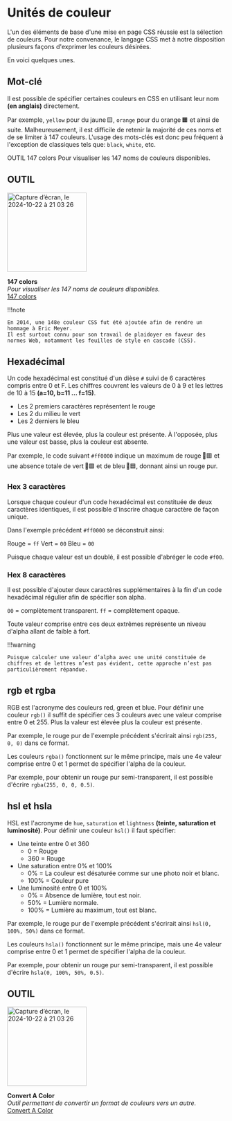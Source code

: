 # Unités de couleur

L'un des éléments de base d'une mise en page CSS réussie est la sélection de couleurs. Pour notre convenance, le langage CSS met à notre disposition plusieurs façons d'exprimer les couleurs désirées.

En voici quelques unes.

## Mot-clé

Il est possible de spécifier certaines couleurs en CSS en utilisant leur nom <b>(en anglais)</b> directement.

Par exemple, `yellow` pour du jaune 🟨, `orange` pour du orange 🟧 et ainsi de suite. Malheureusement, il est difficile de retenir la majorité de ces noms et de se limiter à 147 couleurs. L'usage des mots-clés est donc peu fréquent à l'exception de classiques tels que: `black`, `white`, etc.

OUTIL
147 colors
Pour visualiser les 147 noms de couleurs disponibles.


## OUTIL

<div class="grid grid-auto" markdown>

<img width="183" alt="Capture d’écran, le 2024-10-22 à 21 03 26" src="https://github.com/user-attachments/assets/eb8cc32d-7be9-4d83-bfd7-4e94e3af5e56">



  **147 colors**<br>
  _Pour visualiser les 147 noms de couleurs disponibles._<br>
  [147 colors](https://147colors.com/)
</div>


!!!note

    En 2014, une 148e couleur CSS fut été ajoutée afin de rendre un hommage à Eric Meyer.
    Il est surtout connu pour son travail de plaidoyer en faveur des normes Web, notamment les feuilles de style en cascade (CSS).


## Hexadécimal

Un code hexadécimal est constitué d'un dièse `#` suivi de 6 caractères compris entre 0 et F. Les chiffres couvrent les valeurs de 0 à 9 et les lettres de 10 à 15 <b>(a=10, b=11 … f=15)</b>.

- Les 2 premiers caractères représentent le rouge
- Les 2 du milieu le vert
- Les 2 derniers le bleu


Plus une valeur est élevée, plus la couleur est présente. À l'opposée, plus une valeur est basse, plus la couleur est absente.

Par exemple, le code suivant `#ff0000` indique un maximum de rouge 💯🟥 et une absence totale de vert 🚫🟩 et de bleu 🚫🟦, donnant ainsi un rouge pur.


### Hex 3 caractères
Lorsque chaque couleur d'un code hexadécimal est constituée de deux caractères identiques, il est possible d'inscrire chaque caractère de façon unique.

Dans l'exemple précédent `#ff0000` se déconstruit ainsi:

Rouge = `ff`
Vert = `00`
Bleu = `00`

Puisque chaque valeur est un doublé, il est possible d'abréger le code `#f00`.

### Hex 8 caractères
Il est possible d'ajouter deux caractères supplémentaires à la fin d'un code hexadécimal régulier afin de spécifier son alpha.

`00` = complètement transparent.
`ff` = complètement opaque.

Toute valeur comprise entre ces deux extrêmes représente un niveau d'alpha allant de faible à fort.

!!!warning

    Puisque calculer une valeur d’alpha avec une unité constituée de chiffres et de lettres n’est pas évident, cette approche n’est pas particulièrement répandue.


## rgb et rgba

RGB est l'acronyme des couleurs red, green et blue. Pour définir une couleur `rgb()` il suffit de spécifier ces 3 couleurs avec une valeur comprise entre 0 et 255. Plus la valeur est élevée plus la couleur est présente.

Par exemple, le rouge pur de l'exemple précédent s'écrirait ainsi `rgb(255, 0, 0)` dans ce format.

Les couleurs `rgba()` fonctionnent sur le même principe, mais une 4e valeur comprise entre 0 et 1 permet de spécifier l'alpha de la couleur.

Par exemple, pour obtenir un rouge pur semi-transparent, il est possible d'écrire `rgba(255, 0, 0, 0.5)`.

## hsl et hsla

HSL est l'acronyme de `hue`, `saturation` et `lightness` <b>(teinte, saturation et luminosité)</b>. Pour définir une couleur `hsl()` il faut spécifier:

* Une teinte entre 0 et 360
  * 0 = Rouge
  * 360 = Rouge
* Une saturation entre 0% et 100%
  * 0% = La couleur est désaturée comme sur une photo noir et blanc.
  * 100% = Couleur pure
* Une luminosité entre 0 et 100%
  * 0% = Absence de lumière, tout est noir.
  * 50% = Lumière normale.
  * 100% = Lumière au maximum, tout est blanc.

Par exemple, le rouge pur de l'exemple précédent s'écrirait ainsi `hsl(0, 100%, 50%)` dans ce format.

Les couleurs `hsla()` fonctionnent sur le même principe, mais une 4e valeur comprise entre 0 et 1 permet de spécifier l'alpha de la couleur.

Par exemple, pour obtenir un rouge pur semi-transparent, il est possible d'écrire `hsla(0, 100%, 50%, 0.5)`.

## OUTIL

<div class="grid grid-auto" markdown>

<img width="183" alt="Capture d’écran, le 2024-10-22 à 21 03 26" src="https://github.com/user-attachments/assets/eb8cc32d-7be9-4d83-bfd7-4e94e3af5e56">



  **Convert A Color**<br>
  _Outil permettant de convertir un format de couleurs vers un autre._<br>
  [Convert A Color](https://convertacolor.com/)
</div>
